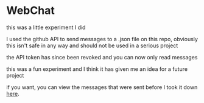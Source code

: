 # WebChat

this was a little experiment I did

I used the github API to send messages to a .json file on this repo, obviously this isn't safe in any way and should not be used in a serious project

the API token has since been revoked and you can now only read messages

this was a fun experiment and I think it has given me an idea for a future project

if you want, you can view the messages that were sent before I took it down <a href="https://bonnie39.github.io/WebChat/">here</a>.
